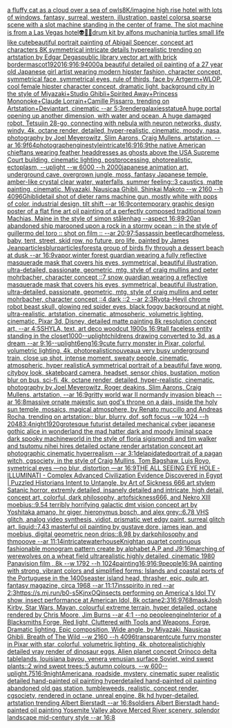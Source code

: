[a fluffy cat as a cloud over a sea of owls](https://www.ebank.nz/aiartgenerator?category=a%2520fluffy%2520cat%2520as%2520a%2520cloud%2520over%2520a%2520sea%2520of%2520owls)[8K](https://www.ebank.nz/aiartgenerator?category=8K)[/imagine high rise hotel with lots of windows, fantasy, surreal, western, illustration, pastel colors](https://www.ebank.nz/aiartgenerator?category=/imagine%2520high%2520rise%2520hotel%2520with%2520lots%2520of%2520windows%2C%2520fantasy%2C%2520surreal%2C%2520western%2C%2520illustration%2C%2520pastel%2520colors)[a sparse scene with a slot machine standing in the center of frame. The slot machine is from a Las Vegas hotel](https://www.ebank.nz/aiartgenerator?category=a%2520sparse%2520scene%2520with%2520a%2520slot%2520machine%2520standing%2520in%2520the%2520center%2520of%2520frame.%2520The%2520slot%2520machine%2520is%2520from%2520a%2520Las%2520Vegas%2520hotel)[👽🤖💀](https://www.ebank.nz/aiartgenerator?category=%F0%9F%91%BD%F0%9F%A4%96%F0%9F%92%80)[drum kit by alfons mucha](https://www.ebank.nz/aiartgenerator?category=drum%2520kit%2520by%2520alfons%2520mucha)[ninja turtles small life like cute](https://www.ebank.nz/aiartgenerator?category=ninja%2520turtles%2520small%2520life%2520like%2520cute)[beautiful portrait painting of Abigail Spencer, concept art characters 8K symmetrical intricate details hyperealistic trending on artstation by Edgar Degas](https://www.ebank.nz/aiartgenerator?category=beautiful%2520portrait%2520painting%2520of%2520Abigail%2520Spencer%2C%2520concept%2520art%2520characters%25208K%2520symmetrical%2520intricate%2520details%2520hyperealistic%2520trending%2520on%2520artstation%2520by%2520Edgar%2520Degas)[public library vector art with brick border](https://www.ebank.nz/aiartgenerator?category=public%2520library%2520vector%2520art%2520with%2520brick%2520border)[mascot](https://www.ebank.nz/aiartgenerator?category=mascot)[1920](https://www.ebank.nz/aiartgenerator?category=1920)[16:9](https://www.ebank.nz/aiartgenerator?category=16%3A9)[16:9](https://www.ebank.nz/aiartgenerator?category=16%3A9)[4000](https://www.ebank.nz/aiartgenerator?category=4000)[a beautiful detailed oil painting of a 27 year old Japanese girl artist wearing modern hipster fashion, character concept, symmetrical face, symmetrical eyes, rule of thirds, face by Artgerm+WLOP, cool female hipster character concept, dramatic light, background city in the style of Miyazaki+Studio Ghibli+Spirited Away+Princess Mononoke+Claude Lorrain+Camille Pissarro, trending on Artstation+Deviantart, cinematic --ar 5:3](https://www.ebank.nz/aiartgenerator?category=a%2520beautiful%2520detailed%2520oil%2520painting%2520of%2520a%252027%2520year%2520old%2520Japanese%2520girl%2520artist%2520wearing%2520modern%2520hipster%2520fashion%2C%2520character%2520concept%2C%2520symmetrical%2520face%2C%2520symmetrical%2520eyes%2C%2520rule%2520of%2520thirds%2C%2520face%2520by%2520Artgerm%2BWLOP%2C%2520cool%2520female%2520hipster%2520character%2520concept%2C%2520dramatic%2520light%2C%2520background%2520city%2520in%2520the%2520style%2520of%2520Miyazaki%2BStudio%2520Ghibli%2BSpirited%2520Away%2BPrincess%2520Mononoke%2BClaude%2520Lorrain%2BCamille%2520Pissarro%2C%2520trending%2520on%2520Artstation%2BDeviantart%2C%2520cinematic%2520--ar%25205%3A3)[render](https://www.ebank.nz/aiartgenerator?category=render)[galaxies](https://www.ebank.nz/aiartgenerator?category=galaxies)[statue](https://www.ebank.nz/aiartgenerator?category=statue)[A huge portal opening up another dimension, with water and ocean, A huge damaged robot, Tetsujin 28-go, connecting with nebula with neuron networks,  dusty, windy, 4k, octane render, detailed, hyper-realistic, cinematic, moody, nasa, photography by Joel Meyerowitz, Slim Aarons, Craig Mullens, artstation, --ar 16:9](https://www.ebank.nz/aiartgenerator?category=A%2520huge%2520portal%2520opening%2520up%2520another%2520dimension%2C%2520with%2520water%2520and%2520ocean%2C%2520A%2520huge%2520damaged%2520robot%2C%2520Tetsujin%252028-go%2C%2520connecting%2520with%2520nebula%2520with%2520neuron%2520networks%2C%2520%2520dusty%2C%2520windy%2C%25204k%2C%2520octane%2520render%2C%2520detailed%2C%2520hyper-realistic%2C%2520cinematic%2C%2520moody%2C%2520nasa%2C%2520photography%2520by%2520Joel%2520Meyerowitz%2C%2520Slim%2520Aarons%2C%2520Craig%2520Mullens%2C%2520artstation%2C%2520--ar%252016%3A9)[f64](https://www.ebank.nz/aiartgenerator?category=f64)[photograph](https://www.ebank.nz/aiartgenerator?category=photograph)[engine](https://www.ebank.nz/aiartgenerator?category=engine)[style](https://www.ebank.nz/aiartgenerator?category=style)[intricate](https://www.ebank.nz/aiartgenerator?category=intricate)[16:9](https://www.ebank.nz/aiartgenerator?category=16%3A9)[16:9](https://www.ebank.nz/aiartgenerator?category=16%3A9)[the native American chieftans wearing feather headdresses as ghosts above the USA Supreme Court building, cinematic lighting, postprocessing, photorealistic, ectoplasm, --uplight --w 6000 --h 2000](https://www.ebank.nz/aiartgenerator?category=the%2520native%2520American%2520chieftans%2520wearing%2520feather%2520headdresses%2520as%2520ghosts%2520above%2520the%2520USA%2520Supreme%2520Court%2520building%2C%2520cinematic%2520lighting%2C%2520postprocessing%2C%2520photorealistic%2C%2520ectoplasm%2C%2520--uplight%2520--w%25206000%2520--h%25202000)[japanese animation art, underground cave, overgrown jungle, moss, fantasy Japanese temple, amber-like crystal clear water, waterfalls, summer feeling::3 caustics, matte painting, cinematic, Miyazaki, Nausicaa Ghibli, Shinkai Makoto --w 2160  --h 4096](https://www.ebank.nz/aiartgenerator?category=japanese%2520animation%2520art%2C%2520underground%2520cave%2C%2520overgrown%2520jungle%2C%2520moss%2C%2520fantasy%2520Japanese%2520temple%2C%2520amber-like%2520crystal%2520clear%2520water%2C%2520waterfalls%2C%2520summer%2520feeling%3A%3A3%2520caustics%2C%2520matte%2520painting%2C%2520cinematic%2C%2520Miyazaki%2C%2520Nausicaa%2520Ghibli%2C%2520Shinkai%2520Makoto%2520--w%25202160%2520%2520--h%25204096)[Ghibli](https://www.ebank.nz/aiartgenerator?category=Ghibli)[detail shot of dieter rams machine gun, mostly white with pops of color, industrial design, tilt shift --ar 16:9](https://www.ebank.nz/aiartgenerator?category=detail%2520shot%2520of%2520dieter%2520rams%2520machine%2520gun%2C%2520mostly%2520white%2520with%2520pops%2520of%2520color%2C%2520industrial%2520design%2C%2520tilt%2520shift%2520--ar%252016%3A9)[contemporary graphic design poster of a flat fine art oil painting of a perfectly composed traditional town Machias, Maine in the style of simon stålenhag --aspect 16:8](https://www.ebank.nz/aiartgenerator?category=contemporary%2520graphic%2520design%2520poster%2520of%2520a%2520flat%2520fine%2520art%2520oil%2520painting%2520of%2520a%2520perfectly%2520composed%2520traditional%2520town%2520Machias%2C%2520Maine%2520in%2520the%2520style%2520of%2520simon%2520st%C3%A5lenhag%2520--aspect%252016%3A8)[9:20](https://www.ebank.nz/aiartgenerator?category=9%3A20)[an abandoned ship marooned upon a rock in a stormy ocean :: in the style of guillermo del toro :: shot on film :: --ar 20:9](https://www.ebank.nz/aiartgenerator?category=an%2520abandoned%2520ship%2520marooned%2520upon%2520a%2520rock%2520in%2520a%2520stormy%2520ocean%2520%3A%3A%2520in%2520the%2520style%2520of%2520guillermo%2520del%2520toro%2520%3A%3A%2520shot%2520on%2520film%2520%3A%3A%2520--ar%252020%3A9)[7:5](https://www.ebank.nz/aiartgenerator?category=7%3A5)[assassin beetle](https://www.ebank.nz/aiartgenerator?category=assassin%2520beetle)[card](https://www.ebank.nz/aiartgenerator?category=card)[homeless, baby, tent, street, skid row, no future, pro life, painted by James Jean](https://www.ebank.nz/aiartgenerator?category=homeless%2C%2520baby%2C%2520tent%2C%2520street%2C%2520skid%2520row%2C%2520no%2520future%2C%2520pro%2520life%2C%2520painted%2520by%2520James%2520Jean)[particles](https://www.ebank.nz/aiartgenerator?category=particles)[blur](https://www.ebank.nz/aiartgenerator?category=blur)[particles](https://www.ebank.nz/aiartgenerator?category=particles)[forest](https://www.ebank.nz/aiartgenerator?category=forest)[a group of birds fly through a dessert beach at dusk --ar 16:9](https://www.ebank.nz/aiartgenerator?category=a%2520group%2520of%2520birds%2520fly%2520through%2520a%2520dessert%2520beach%2520at%2520dusk%2520--ar%252016%3A9)[vapor,](https://www.ebank.nz/aiartgenerator?category=vapor%2C)[winter forest guardian wearing a fully reflective masquerade mask that covers his eyes, symmetrical, beautiful illustration, ultra-detailed, passionate, geometric, mtg, style of craig mullins and peter mohrbacher, character concept ::7 snow guardian wearing a reflective masquerade mask that covers his eyes, symmetrical, beautiful illustration, ultra-detailed, passionate, geometric, mtg, style of craig mullins and peter mohrbacher, character concept ::4 dark ::2 --ar 2:3](https://www.ebank.nz/aiartgenerator?category=winter%2520forest%2520guardian%2520wearing%2520a%2520fully%2520reflective%2520masquerade%2520mask%2520that%2520covers%2520his%2520eyes%2C%2520symmetrical%2C%2520beautiful%2520illustration%2C%2520ultra-detailed%2C%2520passionate%2C%2520geometric%2C%2520mtg%2C%2520style%2520of%2520craig%2520mullins%2520and%2520peter%2520mohrbacher%2C%2520character%2520concept%2520%3A%3A7%2520snow%2520guardian%2520wearing%2520a%2520reflective%2520masquerade%2520mask%2520that%2520covers%2520his%2520eyes%2C%2520symmetrical%2C%2520beautiful%2520illustration%2C%2520ultra-detailed%2C%2520passionate%2C%2520geometric%2C%2520mtg%2C%2520style%2520of%2520craig%2520mullins%2520and%2520peter%2520mohrbacher%2C%2520character%2520concept%2520%3A%3A4%2520dark%2520%3A%3A2%2520--ar%25202%3A3)[Ryota-H](https://www.ebank.nz/aiartgenerator?category=Ryota-H)[evil chrome robot beast skull, glowing red spider eyes, black foggy background at night, ultra-realistic, artstation, cinematic, atmospheric, volumetric lighting, cinematic, Pixar 3d, Disney, detailed matte painting 8k resolution concept art, --ar 4:5](https://www.ebank.nz/aiartgenerator?category=evil%2520chrome%2520robot%2520beast%2520skull%2C%2520glowing%2520red%2520spider%2520eyes%2C%2520black%2520foggy%2520background%2520at%2520night%2C%2520ultra-realistic%2C%2520artstation%2C%2520cinematic%2C%2520atmospheric%2C%2520volumetric%2520lighting%2C%2520cinematic%2C%2520Pixar%25203d%2C%2520Disney%2C%2520detailed%2520matte%2520painting%25208k%2520resolution%2520concept%2520art%2C%2520--ar%25204%3A5)[SHYLA, text, art deco woodcut 1900s 16:9](https://www.ebank.nz/aiartgenerator?category=SHYLA%2C%2520text%2C%2520art%2520deco%2520woodcut%25201900s%252016%3A9)[tall faceless entity standing in the closet](https://www.ebank.nz/aiartgenerator?category=tall%2520faceless%2520entity%2520standing%2520in%2520the%2520closet)[1000](https://www.ebank.nz/aiartgenerator?category=1000)[--uplight](https://www.ebank.nz/aiartgenerator?category=--uplight)[childrens drawing converted to 3d, as a dream --ar 9:16](https://www.ebank.nz/aiartgenerator?category=childrens%2520drawing%2520converted%2520to%25203d%2C%2520as%2520a%2520dream%2520--ar%25209%3A16)[--uplight](https://www.ebank.nz/aiartgenerator?category=--uplight)[6](https://www.ebank.nz/aiartgenerator?category=6)[eng](https://www.ebank.nz/aiartgenerator?category=eng)[16:9](https://www.ebank.nz/aiartgenerator?category=16%3A9)[cute furry monster in Pixar, colorful, volumetric lighting, 4k, photorealistic](https://www.ebank.nz/aiartgenerator?category=cute%2520furry%2520monster%2520in%2520Pixar%2C%2520colorful%2C%2520volumetric%2520lighting%2C%25204k%2C%2520photorealistic)[nouveau](https://www.ebank.nz/aiartgenerator?category=nouveau)[a very busy underground train, close up shot, intense moment, sweaty people, cinematic, atmospheric, hyper realistic](https://www.ebank.nz/aiartgenerator?category=a%2520very%2520busy%2520underground%2520train%2C%2520close%2520up%2520shot%2C%2520intense%2520moment%2C%2520sweaty%2520people%2C%2520cinematic%2C%2520atmospheric%2C%2520hyper%2520realistic)[A symmetrical portrait of a beautiful faye wong, cityboy look, skateboard camera, headset, sensor chips, bustation, motion blur on bus, sci-fi, 4k, octane render, detailed, hyper-realistic, cinematic, photography by Joel Meyerowitz, Roger deakins, Slim Aarons, Craig Mullens, artstation, --ar 16:9](https://www.ebank.nz/aiartgenerator?category=A%2520symmetrical%2520portrait%2520of%2520a%2520beautiful%2520faye%2520wong%2C%2520cityboy%2520look%2C%2520skateboard%2520camera%2C%2520headset%2C%2520sensor%2520chips%2C%2520bustation%2C%2520motion%2520blur%2520on%2520bus%2C%2520sci-fi%2C%25204k%2C%2520octane%2520render%2C%2520detailed%2C%2520hyper-realistic%2C%2520cinematic%2C%2520photography%2520by%2520Joel%2520Meyerowitz%2C%2520Roger%2520deakins%2C%2520Slim%2520Aarons%2C%2520Craig%2520Mullens%2C%2520artstation%2C%2520--ar%252016%3A9)[gritty world war II normandy invasion bleach --ar 16:8](https://www.ebank.nz/aiartgenerator?category=gritty%2520world%2520war%2520II%2520normandy%2520invasion%2520bleach%2520--ar%252016%3A8)[massive ornate majestic sun god's throne on a dais, inside the holy sun temple, mosaics, magical atmosphere, by Renato muccillo and Andreas Rocha, trending on artstation:: blur, blurry, dof, soft focus --w 1024 --h 2048](https://www.ebank.nz/aiartgenerator?category=massive%2520ornate%2520majestic%2520sun%2520god%27s%2520throne%2520on%2520a%2520dais%2C%2520inside%2520the%2520holy%2520sun%2520temple%2C%2520mosaics%2C%2520magical%2520atmosphere%2C%2520by%2520Renato%2520muccillo%2520and%2520Andreas%2520Rocha%2C%2520trending%2520on%2520artstation%3A%3A%2520blur%2C%2520blurry%2C%2520dof%2C%2520soft%2520focus%2520--w%25201024%2520--h%25202048)[3:4](https://www.ebank.nz/aiartgenerator?category=3%3A4)[night](https://www.ebank.nz/aiartgenerator?category=night)[1920](https://www.ebank.nz/aiartgenerator?category=1920)[grotesque futurist detailed mechanical cyber japanese gothic alice in wonderland the mad hatter dark and moody liminal space dark spooky machineworld in the style of floria sigismondi and tim walker and tsutomu nihei hires detailed octane render artstation concept art photographic cinematic hyperrealism --ar 3:1](https://www.ebank.nz/aiartgenerator?category=grotesque%2520futurist%2520detailed%2520mechanical%2520cyber%2520japanese%2520gothic%2520alice%2520in%2520wonderland%2520the%2520mad%2520hatter%2520dark%2520and%2520moody%2520liminal%2520space%2520dark%2520spooky%2520machineworld%2520in%2520the%2520style%2520of%2520floria%2520sigismondi%2520and%2520tim%2520walker%2520and%2520tsutomu%2520nihei%2520hires%2520detailed%2520octane%2520render%2520artstation%2520concept%2520art%2520photographic%2520cinematic%2520hyperrealism%2520--ar%25203%3A1)[delapidated](https://www.ebank.nz/aiartgenerator?category=delapidated)[portrait of a pagan witch, cgsociety, in the style of  Craig Mullins, Tom Bagshaw, Luis Royo, symetrical eyes —no blur, distortion —ar 16:9](https://www.ebank.nz/aiartgenerator?category=portrait%2520of%2520a%2520pagan%2520witch%2C%2520cgsociety%2C%2520in%2520the%2520style%2520of%2520%2520Craig%2520Mullins%2C%2520Tom%2520Bagshaw%2C%2520Luis%2520Royo%2C%2520symetrical%2520eyes%2520%E2%80%94no%2520blur%2C%2520distortion%2520%E2%80%94ar%252016%3A9)[THE ALL SEEING EYE HOLE - ILLUMINATI - Complex Advanced Civilization Evidence Discovered in Egypt | Puzzled Historians Intent to Untangle, by Art of Sickness 666 art stylem Satanic horror, extremly detailed, insanely detailed and intricate, high detail, concept art, colorful, dark philosophy, artofsickness666, and Nekro XIII moebius::9.54 terribly horrifying galactic dmt vision concept art by Yoshitaka amano, hr giger, hieronymus bosch, and alex grey::6.78 VHS glitch, analog video synthesis, vidiot, prismatic wet edgy paint, surreal glitch art, liquid::7.43 masterful oil painting by gustave dore, james jean, and moebius, digital geometric neon drips::8.98 by darkphilosophy and thmooove --ar 11:14](https://www.ebank.nz/aiartgenerator?category=THE%2520ALL%2520SEEING%2520EYE%2520HOLE%2520-%2520ILLUMINATI%2520-%2520Complex%2520Advanced%2520Civilization%2520Evidence%2520Discovered%2520in%2520Egypt%2520%7C%2520Puzzled%2520Historians%2520Intent%2520to%2520Untangle%2C%2520by%2520Art%2520of%2520Sickness%2520666%2520art%2520stylem%2520Satanic%2520horror%2C%2520extremly%2520detailed%2C%2520insanely%2520detailed%2520and%2520intricate%2C%2520high%2520detail%2C%2520concept%2520art%2C%2520colorful%2C%2520dark%2520philosophy%2C%2520artofsickness666%2C%2520and%2520Nekro%2520XIII%2520moebius%3A%3A9.54%2520terribly%2520horrifying%2520galactic%2520dmt%2520vision%2520concept%2520art%2520by%2520Yoshitaka%2520amano%2C%2520hr%2520giger%2C%2520hieronymus%2520bosch%2C%2520and%2520alex%2520grey%3A%3A6.78%2520VHS%2520glitch%2C%2520analog%2520video%2520synthesis%2C%2520vidiot%2C%2520prismatic%2520wet%2520edgy%2520paint%2C%2520surreal%2520glitch%2520art%2C%2520liquid%3A%3A7.43%2520masterful%2520oil%2520painting%2520by%2520gustave%2520dore%2C%2520james%2520jean%2C%2520and%2520moebius%2C%2520digital%2520geometric%2520neon%2520drips%3A%3A8.98%2520by%2520darkphilosophy%2520and%2520thmooove%2520--ar%252011%3A14)[intricate](https://www.ebank.nz/aiartgenerator?category=intricate)[waterhouse](https://www.ebank.nz/aiartgenerator?category=waterhouse)[Knight](https://www.ebank.nz/aiartgenerator?category=Knight)[an quartet continuous fashionable monogram pattern create by alphabet A,P and J](https://www.ebank.nz/aiartgenerator?category=an%2520quartet%2520continuous%2520fashionable%2520monogram%2520pattern%2520create%2520by%2520alphabet%2520A%2CP%2520and%2520J)[9:16](https://www.ebank.nz/aiartgenerator?category=9%3A16)[marching of werewolves on a wheat field ultrarealistic highly detailed, cinematic 1980  Panavision film , 8k --w 1792 --h 1024](https://www.ebank.nz/aiartgenerator?category=marching%2520of%2520werewolves%2520on%2520a%2520wheat%2520field%2520ultrarealistic%2520highly%2520detailed%2C%2520cinematic%25201980%2520%2520Panavision%2520film%2520%2C%25208k%2520--w%25201792%2520--h%25201024)[painting](https://www.ebank.nz/aiartgenerator?category=painting)[16:9](https://www.ebank.nz/aiartgenerator?category=16%3A9)[16:9](https://www.ebank.nz/aiartgenerator?category=16%3A9)[people](https://www.ebank.nz/aiartgenerator?category=people)[16:9](https://www.ebank.nz/aiartgenerator?category=16%3A9)[A painting with strong, vibrant colors and simplified forms: Islands and coastal ports of the Portuguese in the 1400s](https://www.ebank.nz/aiartgenerator?category=A%2520painting%2520with%2520strong%2C%2520vibrant%2520colors%2520and%2520simplified%2520forms%3A%2520Islands%2520and%2520coastal%2520ports%2520of%2520the%2520Portuguese%2520in%2520the%25201400s)[easter island head, thrasher, epic, pulp art, fantasy magazine, circa 1968 --ar 11:17](https://www.ebank.nz/aiartgenerator?category=easter%2520island%2520head%2C%2520thrasher%2C%2520epic%2C%2520pulp%2520art%2C%2520fantasy%2520magazine%2C%2520circa%25201968%2520--ar%252011%3A17)[insspirito in red --ar 2:3](https://www.ebank.nz/aiartgenerator?category=insspirito%2520in%2520red%2520--ar%25202%3A3)[<https://s.mj.run/b0-s5KjnxOQ>](https://www.ebank.nz/aiartgenerator?category=%3Chttps%3A//s.mj.run/b0-s5KjnxOQ%3E)[insects performing on America's Idol TV show, insect performance at American Idol, 8k octane](https://www.ebank.nz/aiartgenerator?category=insects%2520performing%2520on%2520America%27s%2520Idol%2520TV%2520show%2C%2520insect%2520performance%2520at%2520American%2520Idol%2C%25208k%2520octane)[2:3](https://www.ebank.nz/aiartgenerator?category=2%3A3)[16:9](https://www.ebank.nz/aiartgenerator?category=16%3A9)[768](https://www.ebank.nz/aiartgenerator?category=768)[mask](https://www.ebank.nz/aiartgenerator?category=mask)[Josh Kirby, Star Wars, Mayan, colourful extreme terrain, hyper detailed, octane rendered by Chris Moore, Jim Burns --ar 4:1 --no people](https://www.ebank.nz/aiartgenerator?category=Josh%2520Kirby%2C%2520Star%2520Wars%2C%2520Mayan%2C%2520colourful%2520extreme%2520terrain%2C%2520hyper%2520detailed%2C%2520octane%2520rendered%2520by%2520Chris%2520Moore%2C%2520Jim%2520Burns%2520--ar%25204%3A1%2520--no%2520people)[engine](https://www.ebank.nz/aiartgenerator?category=engine)[Interior of a Blacksmiths Forge, Red light, Cluttered with Tools and Weapons, Forge, Dramatic lighting, Epic composition, Wide angle, by Miyazaki, Nausicaa Ghibli, Breath of The Wild --w 2160  --h 4096](https://www.ebank.nz/aiartgenerator?category=Interior%2520of%2520a%2520Blacksmiths%2520Forge%2C%2520Red%2520light%2C%2520Cluttered%2520with%2520Tools%2520and%2520Weapons%2C%2520Forge%2C%2520Dramatic%2520lighting%2C%2520Epic%2520composition%2C%2520Wide%2520angle%2C%2520by%2520Miyazaki%2C%2520Nausicaa%2520Ghibli%2C%2520Breath%2520of%2520The%2520Wild%2520--w%25202160%2520%2520--h%25204096)[transparent](https://www.ebank.nz/aiartgenerator?category=transparent)[cute furry monster in Pixar with star, colorful, volumetric lighting, 4k, photorealistic](https://www.ebank.nz/aiartgenerator?category=cute%2520furry%2520monster%2520in%2520Pixar%2520with%2520star%2C%2520colorful%2C%2520volumetric%2520lighting%2C%25204k%2C%2520photorealistic)[highly detailed vray render of dinosaur eggs, Alien planet concept Orinoco delta tablelands, louisiana bayou, venera venusian surface Soviet, wind swept plants::2 wind swept trees::5 autumn colours, --w 600](https://www.ebank.nz/aiartgenerator?category=highly%2520detailed%2520vray%2520render%2520of%2520dinosaur%2520eggs%2C%2520Alien%2520planet%2520concept%2520Orinoco%2520delta%2520tablelands%2C%2520louisiana%2520bayou%2C%2520venera%2520venusian%2520surface%2520Soviet%2C%2520wind%2520swept%2520plants%3A%3A2%2520wind%2520swept%2520trees%3A%3A5%2520autumn%2520colours%2C%2520--w%2520600)[--uplight](https://www.ebank.nz/aiartgenerator?category=--uplight)[.75](https://www.ebank.nz/aiartgenerator?category=.75)[16:9](https://www.ebank.nz/aiartgenerator?category=16%3A9)[night](https://www.ebank.nz/aiartgenerator?category=night)[Americana, roadside, mystery, cinematic super realistic detailed hand-painted oil painting  hyperdetailed hand-painted oil painting  abandoned old gas station, tumbleweeds,  realistic,  concept render, cgsociety, rendered in octane, unreal engine, 8k hd hyper-detailed, artstation trending Albert Bierstadt --ar 16:8](https://www.ebank.nz/aiartgenerator?category=Americana%2C%2520roadside%2C%2520mystery%2C%2520cinematic%2520super%2520realistic%2520detailed%2520hand-painted%2520oil%2520painting%2520%2520hyperdetailed%2520hand-painted%2520oil%2520painting%2520%2520abandoned%2520old%2520gas%2520station%2C%2520tumbleweeds%2C%2520%2520realistic%2C%2520%2520concept%2520render%2C%2520cgsociety%2C%2520rendered%2520in%2520octane%2C%2520unreal%2520engine%2C%25208k%2520hd%2520hyper-detailed%2C%2520artstation%2520trending%2520Albert%2520Bierstadt%2520--ar%252016%3A8)[soldiers Albert Bierstadt hand-painted oil painting Yosemite Valley above Merced River scenery, splendor landscape mid-century style --ar 16:8](https://www.ebank.nz/aiartgenerator?category=soldiers%2520Albert%2520Bierstadt%2520hand-painted%2520oil%2520painting%2520Yosemite%2520Valley%2520above%2520Merced%2520River%2520scenery%2C%2520splendor%2520landscape%2520mid-century%2520style%2520--ar%252016%3A8)
